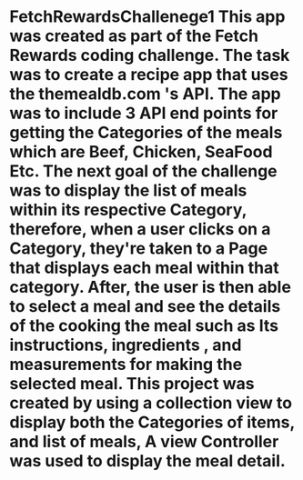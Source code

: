 # FetchRewardsChallenege1 This app was created as part of the Fetch Rewards coding challenge. The task was to create a recipe app that uses the themealdb.com 's API. The app was to include 3 API end points for getting the Categories of the meals which are Beef, Chicken, SeaFood Etc. The next goal of the challenge was to display the list of meals within its respective Category, therefore, when a user clicks on a Category, they're taken to a Page that displays each meal within that category. After, the user is then able to select a meal and see the details of the cooking the meal such as Its instructions, ingredients , and measurements for making the selected meal. This project was created by using a collection view to display both the Categories of items, and list of meals, A view Controller was used to display the meal detail.

